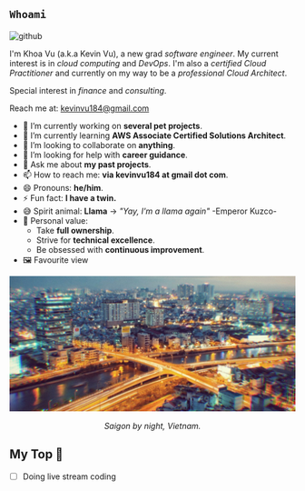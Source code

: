 ## `Whoami`
![github](https://user-images.githubusercontent.com/43775190/124498826-387f9000-dde7-11eb-9d4a-39f0384002cb.gif)

I'm Khoa Vu (a.k.a Kevin Vu), a new grad *software engineer*. My current interest is in *cloud computing* and *DevOps*. I'm also a *certified Cloud Practitioner* and currently on my way to be a *professional Cloud Architect*.

Special interest in *finance* and *consulting*.

Reach me at: kevinvu184@gmail.com

- 🔭 I’m currently working on **several pet projects**.
- 🌱 I’m currently learning **AWS Associate Certified Solutions Architect**.
- 👯 I’m looking to collaborate on **anything**.
- 🤔 I’m looking for help with **career guidance**.
- 💬 Ask me about **my past projects**.
- 📫 How to reach me: **via kevinvu184 at gmail dot com**.
- 😄 Pronouns: **he/him**.
- ⚡ Fun fact: **I have a twin.**
- 😅 Spirit animal: **Llama** -> *"Yay, I'm a llama again"* -Emperor Kuzco-
- 🥇 Personal value:
  - Take **full ownership**.
  - Strive for **technical excellence**.
  - Be obsessed with **continuous improvement**.
- 🖼️ Favourite view

![saigon](https://github.com/kevinvu184/kevinvu184/blob/master/saigon.jpg)
*<p align="center">Saigon by night, Vietnam.</p>*

## My Top 💯
- [ ] Doing live stream coding 
